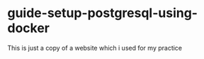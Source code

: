 # guide-setup-postgresql-using-docker

This is just a copy of a website which i used for my practice
